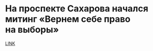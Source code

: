 # На проспекте Сахарова начался митинг «Вернем себе право на выборы»



[LINK](https://varlamov.ru/3552198.html)